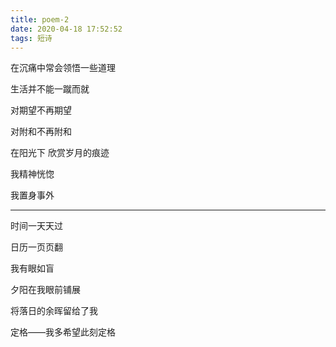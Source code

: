```yaml
---
title: poem-2
date: 2020-04-18 17:52:52
tags: 短诗
---
```

在沉痛中常会领悟一些道理

生活并不能一蹴而就

对期望不再期望

对附和不再附和

在阳光下 欣赏岁月的痕迹

我精神恍惚 

我置身事外

------------------------------------

时间一天天过

日历一页页翻

我有眼如盲

夕阳在我眼前铺展

将落日的余晖留给了我

定格——我多希望此刻定格
